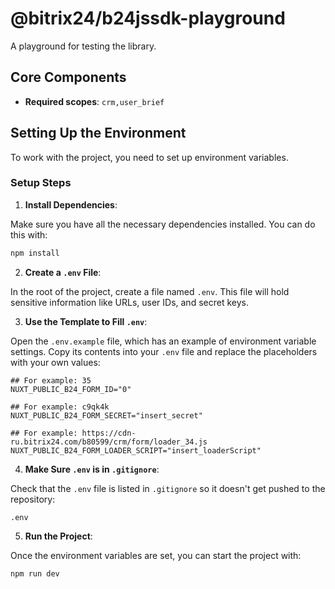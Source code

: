 # @bitrix24/b24jssdk-playground

A playground for testing the library.

## Core Components

- **Required scopes**: `crm,user_brief`

## Setting Up the Environment

To work with the project, you need to set up environment variables.

### Setup Steps
1. **Install Dependencies**:

Make sure you have all the necessary dependencies installed. You can do this with:

```bash
npm install
```

2. **Create a `.env` File**:

In the root of the project, create a file named `.env`. This file will hold sensitive information like URLs, user IDs, and secret keys.

3. **Use the Template to Fill `.env`**:

Open the `.env.example` file, which has an example of environment variable settings. Copy its contents into your `.env` file and replace the placeholders with your own values:

```plaintext
## For example: 35
NUXT_PUBLIC_B24_FORM_ID="0"

## For example: c9qk4k
NUXT_PUBLIC_B24_FORM_SECRET="insert_secret"

## For example: https://cdn-ru.bitrix24.com/b80599/crm/form/loader_34.js
NUXT_PUBLIC_B24_FORM_LOADER_SCRIPT="insert_loaderScript"
```

4. **Make Sure `.env` is in `.gitignore`**:

Check that the `.env` file is listed in `.gitignore` so it doesn't get pushed to the repository:

```plaintext
.env
```

5. **Run the Project**:

Once the environment variables are set, you can start the project with:

```bash
npm run dev
```
